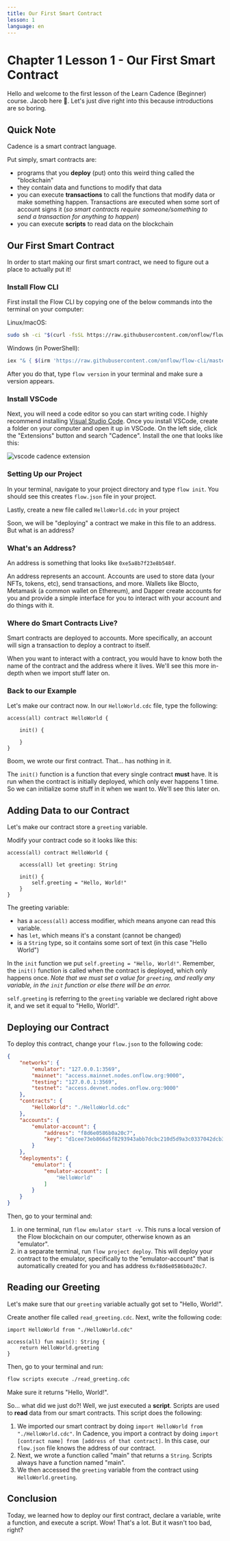 ```yaml
---
title: Our First Smart Contract
lesson: 1
language: en
---
```


# Chapter 1 Lesson 1 - Our First Smart Contract

Hello and welcome to the first lesson of the Learn Cadence (Beginner) course. Jacob here 👋. Let's just dive right into this because introductions are so boring.

## Quick Note

Cadence is a smart contract language.

Put simply, smart contracts are:
- programs that you **deploy** (put) onto this weird thing called the "blockchain"
- they contain data and functions to modify that data
- you can execute **transactions** to call the functions that modify data or make something happen. Transactions are executed when some sort of account signs it (*so smart contracts require someone/something to send a transaction for anything to happen*)
- you can execute **scripts** to read data on the blockchain

## Our First Smart Contract

In order to start making our first smart contract, we need to figure out a place to actually put it! 

### Install Flow CLI 

First install the Flow CLI by copying one of the below commands into the terminal on your computer:

Linux/macOS:
```bash
sudo sh -ci "$(curl -fsSL https://raw.githubusercontent.com/onflow/flow-cli/master/install.sh)" -- v1.9.2-stable-cadence.1
```

Windows (in PowerShell):
```bash
iex "& { $(irm 'https://raw.githubusercontent.com/onflow/flow-cli/master/install.ps1') } v1.9.2-stable-cadence.1"
```

After you do that, type `flow version` in your terminal and make sure a version appears. 

### Install VSCode

Next, you will need a code editor so you can start writing code. I highly recommend installing <a href="https://code.visualstudio.com/Download">Visual Studio Code</a>. Once you install VSCode, create a folder on your computer and open it up in VSCode. On the left side, click the "Extensions" button and search "Cadence". Install the one that looks like this:

<img src="https://i.imgur.com/BthLlAu.png" alt="vscode cadence extension" />

### Setting Up our Project

In your terminal, navigate to your project directory and type `flow init`. You should see this creates `flow.json` file in your project.

Lastly, create a new file called `HelloWorld.cdc` in your project

Soon, we will be "deploying" a contract we make in this file to an address. But what is an address?

### What's an Address?

An address is something that looks like `0xe5a8b7f23e8b548f`.

An address represents an account. Accounts are used to store data (your NFTs, tokens, etc), send transactions, and more. Wallets like Blocto, Metamask (a common wallet on Ethereum), and Dapper create accounts for you and provide a simple interface for you to interact with your account and do things with it.

### Where do Smart Contracts Live?

Smart contracts are deployed to accounts. More specifically, an account will sign a transaction to deploy a contract to itself.

When you want to interact with a contract, you would have to know both the name of the contract and the address where it lives. We'll see this more in-depth when we import stuff later on.

### Back to our Example

Let's make our contract now. In our `HelloWorld.cdc` file, type the following:

```cadence
access(all) contract HelloWorld {

    init() {

    }
}
```

Boom, we wrote our first contract. That... has nothing in it.

The `init()` function is a function that every single contract **must** have. It is run when the contract is initially deployed, which only ever happens 1 time. So we can initialize some stuff in it when we want to. We'll see this later on.

## Adding Data to our Contract

Let's make our contract store a `greeting` variable.

Modify your contract code so it looks like this:

```cadence
access(all) contract HelloWorld {

    access(all) let greeting: String

    init() {
        self.greeting = "Hello, World!"
    }
}
```

The greeting variable:
- has a `access(all)` access modifier, which means anyone can read this variable.
- has `let`, which means it's a constant (cannot be changed)
- is a `String` type, so it contains some sort of text (in this case "Hello World")

In the `init` function we put `self.greeting = "Hello, World!"`. Remember, the `init()` function is called when the contract is deployed, which only happens once. *Note that we must set a value for `greeting`, and really any variable, in the `init` function or else there will be an error.*

`self.greeting` is referring to the `greeting` variable we declared right above it, and we set it equal to "Hello, World!".

## Deploying our Contract

To deploy this contract, change your `flow.json` to the following code:

```json
{
	"networks": {
		"emulator": "127.0.0.1:3569",
		"mainnet": "access.mainnet.nodes.onflow.org:9000",
		"testing": "127.0.0.1:3569",
		"testnet": "access.devnet.nodes.onflow.org:9000"
	},
	"contracts": {
		"HelloWorld": "./HelloWorld.cdc"
	},
	"accounts": {
		"emulator-account": {
			"address": "f8d6e0586b0a20c7",
			"key": "d1cee73eb866a5f8293943abb7dcbc210d5d9a3c0337042dcb3d9ec1cb90f534"
		}
	},
	"deployments": {
		"emulator": {
			"emulator-account": [
				"HelloWorld"
			]
		}
	}
}
```

Then, go to your terminal and:
1. in one terminal, run `flow emulator start -v`. This runs a local version of the Flow blockchain on our computer, otherwise known as an "emulator".
2. in a separate terminal, run `flow project deploy`. This will deploy your contract to the emulator, specifically to the "emulator-account" that is automatically created for you and has address `0xf8d6e0586b0a20c7`. 

## Reading our Greeting

Let's make sure that our `greeting` variable actually got set to "Hello, World!".

Create another file called `read_greeting.cdc`. Next, write the following code:

```cadence
import HelloWorld from "./HelloWorld.cdc"

access(all) fun main(): String {
    return HelloWorld.greeting
}
```

Then, go to your terminal and run:

```bash
flow scripts execute ./read_greeting.cdc
```

Make sure it returns "Hello, World!".

So... what did we just do?! Well, we just executed a **script**. Scripts are used to **read** data from our smart contracts. This script does the following:

1. We imported our smart contract by doing `import HelloWorld from "./HelloWorld.cdc"`. In Cadence, you import a contract by doing `import [contract name] from [address of that contract]`. In this case, our `flow.json` file knows the address of our contract.
2. Next, we wrote a function called "main" that returns a `String`. Scripts always have a function named "main". 
3. We then accessed the `greeting` variable from the contract using `HelloWorld.greeting`.

## Conclusion

Today, we learned how to deploy our first contract, declare a variable, write a function, and execute a script. Wow! That's a lot. But it wasn't too bad, right?